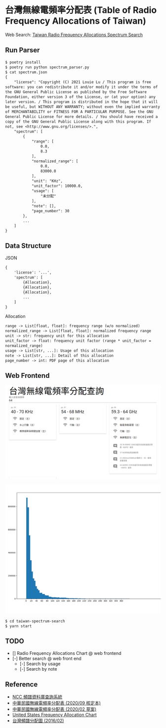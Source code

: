 台灣無線電頻率分配表 (Table of Radio Frequency Allocations of Taiwan)
=====================================================================

Web Search: [Taiwan Radio Frequency Allocations Spectrum Search](https://blog.louie.lu/2021/03/14/taiwan-radio-frequency-allocations-spectrum-search/)

Run Parser
----------

```
$ poetry install
$ poetry run python spectrum_parser.py
$ cat spectrum.json
{
    "license": "Copyright (C) 2021 Louie Lu / This program is free software: you can redistribute it and/or modify it under the terms of the GNU General Public License as published by the Free Software Foundation, either version 3 of the License, or (at your option) any later version. / This program is distributed in the hope that it will be useful, but WITHOUT ANY WARRANTY; without even the implied warranty of MERCHANTABILITY or FITNESS FOR A PARTICULAR PURPOSE. See the GNU General Public License for more details. / You should have received a copy of the GNU General Public License along with this program. If not, see <http://www.gnu.org/licenses/>.",
    "spectrum": [
        {
            "range": [
                0.0,
                8.3
            ],
            "normalized_range": [
                0.0,
                83000.0
            ],
            "unit": "KHz",
            "unit_factor": 10000.0,
            "usage": [
                "未分配"
            ],
            "note": [],
            "page_number": 30
        },
		...
    ]
}
```

Data Structure
--------------

JSON
```
{
    'license': '...',
	'spectrum': [
		{Allocation},
		{Allocation},
		{Allocation},
		...
	]
}
```

Allocation
```
range -> List[float, float]: frequency range (w/o normalized)
normalized_range -> List[float, float]: normalized frequency range
unit -> str: frequency unit for this allocation
unit_factor -> float: frequency unit factor (range * unit_factor = normalized_range)
usage -> List[str, ...]: Usage of this allocation
note -> List[str, ...]: Detail of this allocation
page_number -> int: PDF page of this allocation
```

Web Frontend
------------

![Taiwan Spectrum Search Web Frontend with searching 64 in the text field](data/web_frontend.png)

![Taiwan Spectrum Search Web Frontend with searching emergency in the text field](data/web_frontend_search_by_text.jpg)

```
$ cd taiwan-spectrum-search
$ yarn start
```

TODO
----

- [] Radio Frequency Allocations Chart @ web frontend
- [-] Better search @ web front end
  - [-] Search by usage
  - [-] Search by note

Reference
---------

* [NCC 頻譜資料庫查詢系統](https://freqdbo.ncc.gov.tw/portal/index.aspx)
* [中華民國無線電頻率分配表 (2020/09 核定本)](http://odmdoc.motc.gov.tw/IFDEWebBBS_MOTC/ExternalBBS.aspx?ThirdDocId=109RD05188)
* [中華民國無線電頻率分配表 (2020/02 草案)](http://odmdoc.motc.gov.tw/IFDEWebBBS_MOTC/ExternalBBS.aspx?ThirdDocId=109RD05188)
* [United States Frequency Allocation Chart](https://www.ntia.doc.gov/page/2011/united-states-frequency-allocation-chart)
* [台灣頻譜分配圖 (2016/02)](https://freqdbo.ncc.gov.tw/upload/FILESAVE/080724081215.pdf)
